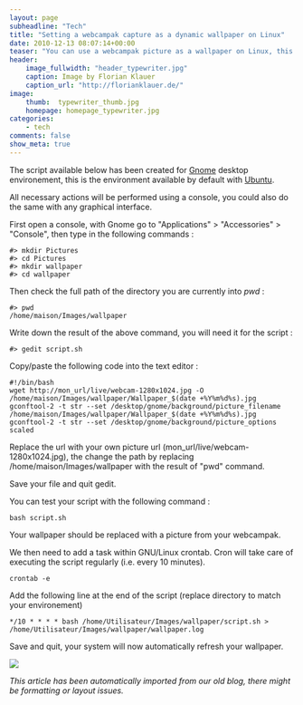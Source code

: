 ```yaml
---
layout: page
subheadline: "Tech"
title: "Setting a webcampak capture as a dynamic wallpaper on Linux"
date: 2010-12-13 08:07:14+00:00
teaser: "You can use a webcampak picture as a wallpaper on Linux, this is not a very common situation as webcam pictures quality tends to be low. But with Webcampak you can enjoy high resolution pictures right on your wallpaper."
header:
    image_fullwidth: "header_typewriter.jpg"
    caption: Image by Florian Klauer
    caption_url: "http://florianklauer.de/"
image:
    thumb:  typewriter_thumb.jpg
    homepage: homepage_typewriter.jpg
categories:
    - tech
comments: false
show_meta: true
---
```

The script available below has been created for [Gnome](http://fr.wikipedia.org/wiki/GNOME) desktop environement, this is the environment available by default with [Ubuntu](http://fr.wikipedia.org/wiki/Ubuntu).

All necessary actions will be performed using a console, you could also do the same with any graphical interface.

First open a console, with Gnome go to "Applications" > "Accessories" > "Console", then type in the following commands :

    #> mkdir Pictures
    #> cd Pictures
    #> mkdir wallpaper
    #> cd wallpaper


Then check the full path of the directory you are currently into _pwd_ :

    #> pwd
    /home/maison/Images/wallpaper


Write down the result of the above command, you will need it for the script :


    #> gedit script.sh


Copy/paste the following code into the text editor :


    #!/bin/bash
    wget http://mon_url/live/webcam-1280x1024.jpg -O /home/maison/Images/wallpaper/Wallpaper_$(date +%Y%m%d%s).jpg
    gconftool-2 -t str --set /desktop/gnome/background/picture_filename /home/maison/Images/wallpaper/Wallpaper_$(date +%Y%m%d%s).jpg
    gconftool-2 -t str --set /desktop/gnome/background/picture_options scaled


Replace the url with your own picture url  (mon_url/live/webcam-1280x1024.jpg), the change the path by replacing  /home/maison/Images/wallpaper with the result of "pwd" command.

Save your file and quit gedit.

You can test your script with the following command :


    bash script.sh


Your wallpaper should be replaced with a picture from your webcampak.

We then need to add a task within GNU/Linux crontab. Cron will take care of executing the script regularly (i.e. every 10 minutes).


    crontab -e


Add the following line at the end of the script (replace directory to match your environement)


    */10 * * * * bash /home/Utilisateur/Images/wallpaper/script.sh > /home/Utilisateur/Images/wallpaper/wallpaper.log


Save and quit, your system will now automatically refresh your wallpaper.


![](http://wiki.webcampak.com/images/9/9f/Webcampak-wallpaper.jpg)

_This article has been automatically imported from our old blog, there might be formatting or layout issues._
